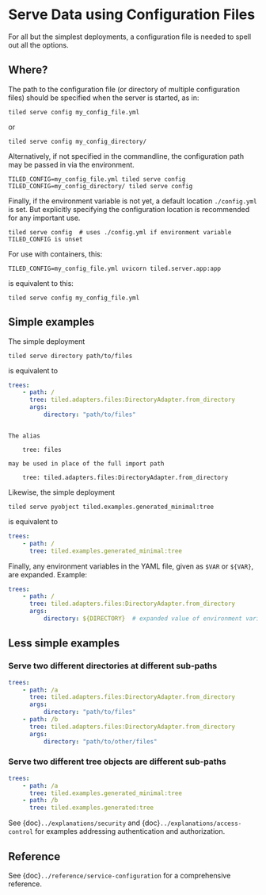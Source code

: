 # Serve Data using Configuration Files

For all but the simplest deployments, a configuration file is needed to spell
out all the options.

## Where?

The path to the configuration file (or directory of multiple configuration files)
should be specified when the server is started, as in:

```
tiled serve config my_config_file.yml
```

or

```
tiled serve config my_config_directory/
```

Alternatively, if not specified in the commandline, the configuration path may
be passed in via the environment.

```
TILED_CONFIG=my_config_file.yml tiled serve config
TILED_CONFIG=my_config_directory/ tiled serve config
```

Finally, if the environment variable is not yet, a default location
`./config.yml` is set. But explicitly specifying the configuration location is
recommended for any important use.

```
tiled serve config  # uses ./config.yml if environment variable TILED_CONFIG is unset
```

For use with containers, this:

```
TILED_CONFIG=my_config_file.yml uvicorn tiled.server.app:app
```

is equivalent to this:

```
tiled serve config my_config_file.yml
```

## Simple examples

The simple deployment

```
tiled serve directory path/to/files
```

is equivalent to

```yaml
trees:
    - path: /
      tree: tiled.adapters.files:DirectoryAdapter.from_directory
      args:
          directory: "path/to/files"
```

```{note}

The alias

    tree: files

may be used in place of the full import path

    tree: tiled.adapters.files:DirectoryAdapter.from_directory

```

Likewise, the simple deployment

```
tiled serve pyobject tiled.examples.generated_minimal:tree
```

is equivalent to

```yaml
trees:
    - path: /
      tree: tiled.examples.generated_minimal:tree
```

Finally, any environment variables in the YAML file, given as `$VAR` or
`${VAR}`, are expanded. Example:

```yaml
trees:
    - path: /
      tree: tiled.adapters.files:DirectoryAdapter.from_directory
      args:
          directory: ${DIRECTORY}  # expanded value of environment variable $DIRECTORY
```

## Less simple examples

### Serve two different directories at different sub-paths

```yaml
trees:
    - path: /a
      tree: tiled.adapters.files:DirectoryAdapter.from_directory
      args:
          directory: "path/to/files"
    - path: /b
      tree: tiled.adapters.files:DirectoryAdapter.from_directory
      args:
          directory: "path/to/other/files"
```

### Serve two different tree objects are different sub-paths

```yaml
trees:
    - path: /a
      tree: tiled.examples.generated_minimal:tree
    - path: /b
      tree: tiled.examples.generated:tree
```

See {doc}`../explanations/security` and {doc}`../explanations/access-control` for examples addressing
authentication and authorization.

## Reference

See {doc}`../reference/service-configuration` for a comprehensive reference.
